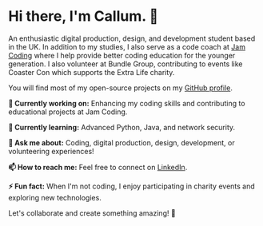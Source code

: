 # Hi there, I'm Callum. 👋

An enthusiastic digital production, design, and development student based in the UK. In addition to my studies, I also serve as a code coach at [Jam Coding](https://jamcoding.co.uk/) where I help provide better coding education for the younger generation. I also volunteer at Bundle Group, contributing to events like Coaster Con which supports the Extra Life charity.

You will find most of my open-source projects on my [GitHub profile](https://github.com/VoidemLIVE).

**🔭 Currently working on:** Enhancing my coding skills and contributing to educational projects at Jam Coding.

**🌱 Currently learning:** Advanced Python, Java, and network security.

**💬 Ask me about:** Coding, digital production, design, development, or volunteering experiences!

**📫 How to reach me:** Feel free to connect on [LinkedIn](https://www.linkedin.com/in/callum-telfer/).

**⚡ Fun fact:** When I'm not coding, I enjoy participating in charity events and exploring new technologies.

Let's collaborate and create something amazing! 🚀
